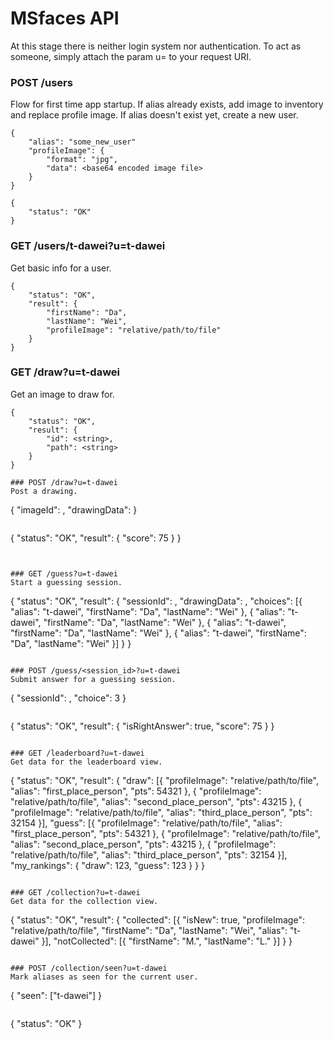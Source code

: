 # MSfaces API

At this stage there is neither login system nor authentication. To act as someone, simply attach the param u=<alias> to your request URI.

### POST /users
Flow for first time app startup. If alias already exists, add image to inventory and replace profile image. If alias doesn't exist yet, create a new user.
```
{
	"alias": "some_new_user"
	"profileImage": {
		"format": "jpg",
		"data": <base64 encoded image file>
	}
}
```
```
{
	"status": "OK"
}
```

### GET /users/t-dawei?u=t-dawei
Get basic info for a user.
```
{
	"status": "OK",
	"result": {
		"firstName": "Da",
		"lastName": "Wei",
		"profileImage": "relative/path/to/file"
	}
}
```

### GET /draw?u=t-dawei
Get an image to draw for.
```
{
	"status": "OK",
	"result": {
		"id": <string>,
		"path": <string>
	}
}

### POST /draw?u=t-dawei
Post a drawing.
```
{
	"imageId": <string>,
	"drawingData": <drawing data blob>
}
```
```
{
	"status": "OK",
	"result": {
		"score": 75
	}
}
```


### GET /guess?u=t-dawei
Start a guessing session.
```
{
	"status": "OK",
	"result": {
		"sessionId": <string>,
		"drawingData": <drawing data blob>,
		"choices": [{
			"alias": "t-dawei",
			"firstName": "Da",
			"lastName": "Wei"
		}, {
			"alias": "t-dawei",
			"firstName": "Da",
			"lastName": "Wei"
		}, {
			"alias": "t-dawei",
			"firstName": "Da",
			"lastName": "Wei"
		}, {
			"alias": "t-dawei",
			"firstName": "Da",
			"lastName": "Wei"
		}]
	}
}
```

### POST /guess/<session_id>?u=t-dawei
Submit answer for a guessing session.
```
{
	"sessionId": <string>,
	"choice": 3
}
```
```
{
	"status": "OK",
	"result": {
		"isRightAnswer": true,
		"score": 75
	}
}
```

### GET /leaderboard?u=t-dawei
Get data for the leaderboard view.
```
{
	"status": "OK",
	"result": {
		"draw": [{
			"profileImage": "relative/path/to/file",
			"alias": "first_place_person",
			"pts": 54321
		}, {
			"profileImage": "relative/path/to/file",
			"alias": "second_place_person",
			"pts": 43215
		}, {
			"profileImage": "relative/path/to/file",
			"alias": "third_place_person",
			"pts": 32154
		}],
		"guess": [{
			"profileImage": "relative/path/to/file",
			"alias": "first_place_person",
			"pts": 54321
		}, {
			"profileImage": "relative/path/to/file",
			"alias": "second_place_person",
			"pts": 43215
		}, {
			"profileImage": "relative/path/to/file",
			"alias": "third_place_person",
			"pts": 32154
		}],
		"my_rankings": {
			"draw": 123,
			"guess": 123
		}
	}
}
```

### GET /collection?u=t-dawei
Get data for the collection view.
```
{
	"status": "OK",
	"result": {
		"collected": [{
			"isNew": true,
			"profileImage": "relative/path/to/file",
			"firstName": "Da",
			"lastName": "Wei",
			"alias": "t-dawei"
		}],
		"notCollected": [{
			"firstName": "M.",
			"lastName": "L."
		}]
	}
}
```

### POST /collection/seen?u=t-dawei
Mark aliases as seen for the current user.
```
{
	"seen": ["t-dawei"]
}
```
```
{
	"status": "OK"
}
```
